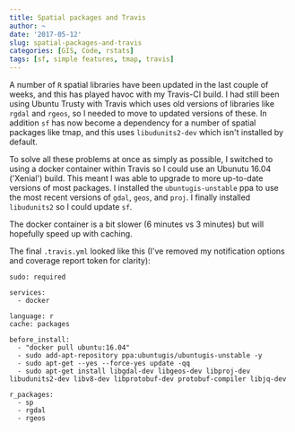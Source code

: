 ```yaml
---
title: Spatial packages and Travis
author: ~
date: '2017-05-12'
slug: spatial-packages-and-travis
categories: [GIS, Code, rstats]
tags: [sf, simple features, tmap, travis]
---
```


A number of `R` spatial libraries have been updated in the last couple of weeks, and this has played havoc with my Travis-CI build.
I had still been using Ubuntu Trusty with Travis which uses old versions of libraries like `rgdal` and `rgeos`, so I needed to move to updated versions of these.
In addition `sf` has now become a dependency for a number of spatial packages like tmap, and this uses `libudunits2-dev` which isn't installed by default.

To solve all these problems at once as simply as possible, I switched to using a docker container within Travis so I could use an Ubunutu 16.04 ('Xenial') build.
This meant I was able to upgrade to more up-to-date versions of most packages.
I installed the `ubuntugis-unstable` ppa to use the most recent versions of `gdal`, `geos`, and `proj`.
I finally installed `libudunits2` so I could update `sf`.

The docker container is a bit slower (6 minutes vs 3 minutes) but will hopefully speed up with caching.

The final `.travis.yml` looked like this (I've removed my notification options and coverage report token for clarity):

```
sudo: required

services:
  - docker

language: r
cache: packages

before_install:
  - "docker pull ubuntu:16.04"
  - sudo add-apt-repository ppa:ubuntugis/ubuntugis-unstable -y
  - sudo apt-get --yes --force-yes update -qq
  - sudo apt-get install libgdal-dev libgeos-dev libproj-dev libudunits2-dev libv8-dev libprotobuf-dev protobuf-compiler libjq-dev

r_packages:
  - sp
  - rgdal
  - rgeos
```
